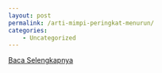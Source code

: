 ```yaml
---
layout: post
permalink: /arti-mimpi-peringkat-menurun/
categories:
    - Uncategorized
---
```


[Baca Selengkapnya](/09)
